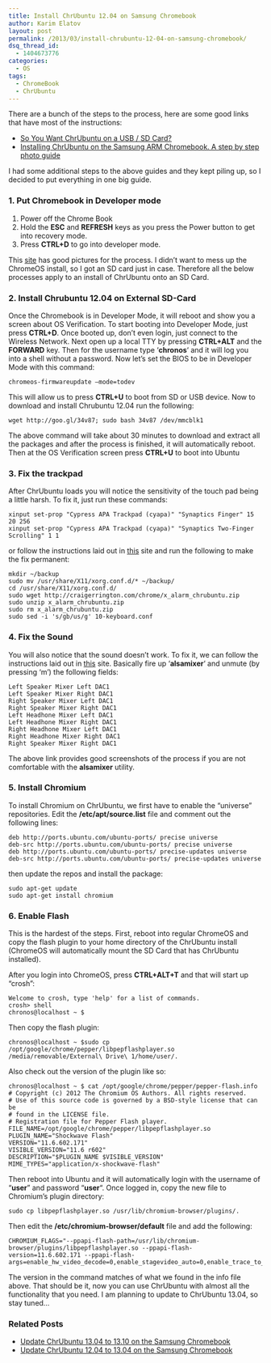 ```yaml
---
title: Install ChrUbuntu 12.04 on Samsung Chromebook
author: Karim Elatov
layout: post
permalink: /2013/03/install-chrubuntu-12-04-on-samsung-chromebook/
dsq_thread_id:
  - 1404673776
categories:
  - OS
tags:
  - ChromeBook
  - ChrUbuntu
---
```

There are a bunch of the steps to the process, here are some good links that have most of the instructions:

*   <a href="http://chromeos-cr48.blogspot.com/2012/12/so-you-want-chrubuntu-on-external-drive.html" onclick="javascript:_gaq.push(['_trackEvent','outbound-article','http://chromeos-cr48.blogspot.com/2012/12/so-you-want-chrubuntu-on-external-drive.html']);">So You Want ChrUbuntu on a USB / SD Card?</a>
*   <a href="http://www.amirkurtovic.com/blog/installing-chrubuntu-on-the-samsung-arm-chromebook-a-step-by-step-photo-guide/" onclick="javascript:_gaq.push(['_trackEvent','outbound-article','http://www.amirkurtovic.com/blog/installing-chrubuntu-on-the-samsung-arm-chromebook-a-step-by-step-photo-guide/']);">Installing ChrUbuntu on the Samsung ARM Chromebook. A step by step photo guide</a>

I had some additional steps to the above guides and they kept piling up, so I decided to put everything in one big guide.

### 1. Put Chromebook in Developer mode

1.  Power off the Chrome Book
2.  Hold the **ESC** and **REFRESH** keys as you press the Power button to get into recovery mode.
3.  Press **CTRL+D** to go into developer mode.

This <a href="http://www.amirkurtovic.com/blog/installing-chrubuntu-on-the-samsung-arm-chromebook-a-step-by-step-photo-guide/" onclick="javascript:_gaq.push(['_trackEvent','outbound-article','http://www.amirkurtovic.com/blog/installing-chrubuntu-on-the-samsung-arm-chromebook-a-step-by-step-photo-guide/']);">site</a> has good pictures for the process. I didn&#8217;t want to mess up the ChromeOS install, so I got an SD card just in case. Therefore all the below processes apply to an install of ChrUbuntu onto an SD Card.

### 2. Install Chrubuntu 12.04 on External SD-Card

Once the Chromebook is in Developer Mode, it will reboot and show you a screen about OS Verification. To start booting into Developer Mode, just press **CTRL+D**. Once booted up, don&#8217;t even login, just connect to the Wireless Network. Next open up a local TTY by pressing **CTRL+ALT** and the **FORWARD** key. Then for the username type &#8216;**chronos**&#8216; and it will log you into a shell without a password. Now let&#8217;s set the BIOS to be in Developer Mode with this command:

    chromeos-firmwareupdate –mode=todev
    

This will allow us to press **CTRL+U** to boot from SD or USB device. Now to download and install Chrubuntu 12.04 run the following:

    wget http://goo.gl/34v87; sudo bash 34v87 /dev/mmcblk1
    

The above command will take about 30 minutes to download and extract all the packages and after the process is finished, it will automatically reboot. Then at the OS Verification screen press **CTRL+U** to boot into Ubuntu

### 3. Fix the trackpad

After ChrUbuntu loads you will notice the sensitivity of the touch pad being a little harsh. To fix it, just run these commands:

    xinput set-prop "Cypress APA Trackpad (cyapa)" "Synaptics Finger" 15 20 256
    xinput set-prop "Cypress APA Trackpad (cyapa)" "Synaptics Two-Finger Scrolling" 1 1
    

or follow the instructions laid out in <a href="https://github.com/jbdatko/chrubuntu_trackpad" onclick="javascript:_gaq.push(['_trackEvent','outbound-article','http://github.com/jbdatko/chrubuntu_trackpad']);">this</a> site and run the following to make the fix permanent:

    mkdir ~/backup
    sudo mv /usr/share/X11/xorg.conf.d/* ~/backup/
    cd /usr/share/X11/xorg.conf.d/
    sudo wget http://craigerrington.com/chrome/x_alarm_chrubuntu.zip
    sudo unzip x_alarm_chrubuntu.zip
    sudo rm x_alarm_chrubuntu.zip
    sudo sed -i 's/gb/us/g' 10-keyboard.conf
    

### 4. Fix the Sound

You will also notice that the sound doesn&#8217;t work. To fix it, we can follow the instructions laid out in <a href="http://archive.rebeccablacktech.com/g/thread/30436935" onclick="javascript:_gaq.push(['_trackEvent','outbound-article','http://archive.rebeccablacktech.com/g/thread/30436935']);">this</a> site. Basically fire up &#8216;**alsamixer**&#8216; and unmute (by pressing &#8216;m&#8217;) the following fields:

    Left Speaker Mixer Left DAC1
    Left Speaker Mixer Right DAC1
    Right Speaker Mixer Left DAC1
    Right Speaker Mixer Right DAC1
    Left Headhone Mixer Left DAC1
    Left Headhone Mixer Right DAC1
    Right Headhone Mixer Left DAC1
    Right Headhone Mixer Right DAC1
    Right Speaker Mixer Right DAC1
    

The above link provides good screenshots of the process if you are not comfortable with the **alsamixer** utility.

### 5. Install Chromium

To install Chromium on ChrUbuntu, we first have to enable the &#8220;universe&#8221; repositories. Edit the **/etc/apt/source.list** file and comment out the following lines:

    deb http://ports.ubuntu.com/ubuntu-ports/ precise universe
    deb-src http://ports.ubuntu.com/ubuntu-ports/ precise universe
    deb http://ports.ubuntu.com/ubuntu-ports/ precise-updates universe
    deb-src http://ports.ubuntu.com/ubuntu-ports/ precise-updates universe
    

then update the repos and install the package:

    sudo apt-get update
    sudo apt-get install chromium
    

### 6. Enable Flash

This is the hardest of the steps. First, reboot into regular ChromeOS and copy the flash plugin to your home directory of the ChrUbuntu install (ChromeOS will automatically mount the SD Card that has ChrUbuntu installed).

After you login into ChromeOS, press **CTRL+ALT+T** and that will start up &#8220;crosh&#8221;:

    Welcome to crosh, type 'help' for a list of commands.
    crosh> shell
    chronos@localhost ~ $
    

Then copy the flash plugin:

    chronos@localhost ~ $sudo cp /opt/google/chrome/pepper/libpepflashplayer.so /media/removable/External\ Drive\ 1/home/user/. 
    

Also check out the version of the plugin like so:

    chronos@localhost ~ $ cat /opt/google/chrome/pepper/pepper-flash.info
    # Copyright (c) 2012 The Chromium OS Authors. All rights reserved.
    # Use of this source code is governed by a BSD-style license that can be
    # found in the LICENSE file.
    # Registration file for Pepper Flash player.
    FILE_NAME=/opt/google/chrome/pepper/libpepflashplayer.so
    PLUGIN_NAME="Shockwave Flash"
    VERSION="11.6.602.171"
    VISIBLE_VERSION="11.6 r602"
    DESCRIPTION="$PLUGIN_NAME $VISIBLE_VERSION"
    MIME_TYPES="application/x-shockwave-flash"
    

Then reboot into Ubuntu and it will automatically login with the username of &#8220;**user**&#8221; and password &#8220;**user**&#8220;. Once logged in, copy the new file to Chromium&#8217;s plugin directory:

    sudo cp libpepflashplayer.so /usr/lib/chromium-browser/plugins/.
    

Then edit the **/etc/chromium-browser/default** file and add the following:

    CHROMIUM_FLAGS="--ppapi-flash-path=/usr/lib/chromium-browser/plugins/libpepflashplayer.so --ppapi-flash-version=11.6.602.171 --ppapi-flash-args=enable_hw_video_decode=0,enable_stagevideo_auto=0,enable_trace_to_console=0"
    

The version in the command matches of what we found in the info file above. That should be it, now you can use ChrUbuntu with almost all the functionality that you need. I am planning to update to ChrUbuntu 13.04, so stay tuned&#8230;

<div class="SPOSTARBUST-Related-Posts">
  <H3>
    Related Posts
  </H3>
  
  <ul class="entry-meta">
    <li class="SPOSTARBUST-Related-Post">
      <a title="Update ChrUbuntu 13.04 to 13.10 on the Samsung Chromebook" href="http://virtuallyhyper.com/2013/11/update-chrubuntu-13-04-13-10-samsung-chromebook/" onclick="javascript:_gaq.push(['_trackEvent','outbound-article','http://virtuallyhyper.com/2013/11/update-chrubuntu-13-04-13-10-samsung-chromebook/']);" rel="bookmark">Update ChrUbuntu 13.04 to 13.10 on the Samsung Chromebook</a>
    </li>
    <li class="SPOSTARBUST-Related-Post">
      <a title="Update ChrUbuntu 12.04 to 13.04 on the Samsung Chromebook" href="http://virtuallyhyper.com/2013/03/update-chrubuntu-12-04-to-13-04-on-the-samsung-chromebook/" onclick="javascript:_gaq.push(['_trackEvent','outbound-article','http://virtuallyhyper.com/2013/03/update-chrubuntu-12-04-to-13-04-on-the-samsung-chromebook/']);" rel="bookmark">Update ChrUbuntu 12.04 to 13.04 on the Samsung Chromebook</a>
    </li>
  </ul>
</div>

